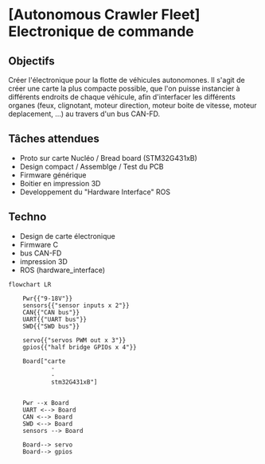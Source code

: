 # [Autonomous Crawler Fleet] Electronique de commande

## Objectifs

Créer l'électronique pour la flotte de véhicules autonomones. Il s'agit de créer une carte la plus compacte possible, que l'on puisse instancier à différents endroits de chaque véhicule, afin d'interfacer les différents organes (feux, clignotant, moteur direction, moteur boite de vitesse, moteur deplacement, ...) au travers d'un bus CAN-FD.


## Tâches attendues
- Proto sur carte Nucléo / Bread board (STM32G431xB)
- Design compact / Assemblge / Test du PCB
- Firmware générique
- Boitier en impression 3D
- Developpement du "Hardware Interface" ROS

## Techno
- Design de carte électronique
- Firmware C
- bus CAN-FD
- impression 3D
- ROS (hardware_interface)

```mermaid
flowchart LR

    Pwr{{"9-18V"}}
    sensors{{"sensor inputs x 2"}}
    CAN{{"CAN bus"}}
    UART{{"UART bus"}}
    SWD{{"SWD bus"}}

    servo{{"servos PWM out x 3"}}
    gpios{{"half bridge GPIOs x 4"}}

    Board["carte
            -
            -
            stm32G431xB"]


    Pwr --x Board
    UART <--> Board
    CAN <--> Board
    SWD <--> Board
    sensors --> Board

    Board--> servo
    Board--> gpios
```


